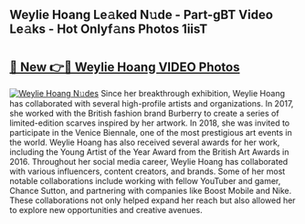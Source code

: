 ## Weylie Hoang Le𝚊ked N𝚞de - Part-gBT Video Le𝚊ks - Hot Onlyf𝚊ns Photos 1iisT

# <h2><a href="http://ac3468.deff.icu/?id=Weylie+Hoang">🔗 New 👉🔴 Weylie Hoang VIDEO Photos</a></h2>

[![Weylie Hoang N𝚞des](https://i.imgur.com/rIISA9y.gif)](http://ac3468.deff.icu/?id=Weylie+Hoang)
Since her breakthrough exhibition, Weylie Hoang has collaborated with several high-profile artists and organizations. In 2017, she worked with the British fashion brand Burberry to create a series of limited-edition scarves inspired by her artwork. In 2018, she was invited to participate in the Venice Biennale, one of the most prestigious art events in the world. Weylie Hoang has also received several awards for her work, including the Young Artist of the Year Award from the British Art Awards in 2016. Throughout her social media career, Weylie Hoang has collaborated with various influencers, content creators, and brands. Some of her most notable collaborations include working with fellow YouTuber and gamer, Chance Sutton, and partnering with companies like Boost Mobile and Nike. These collaborations not only helped expand her reach but also allowed her to explore new opportunities and creative avenues.
